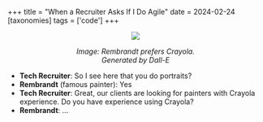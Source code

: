 +++
title = "When a Recruiter Asks If I Do Agile"
date = 2024-02-24
[taxonomies]
tags = ['code']
+++

<div style="text-align: center; width: 60%; margin: 0 auto;">
  <img src="../img/rembrandt.png"/>
  <p style="font-style: italic">Image: Rembrandt prefers Crayola. Generated by Dall-E</p>
</div>

- **Tech Recruiter**: So I see here that you do portraits? 
- **Rembrandt** (famous painter): Yes
- **Tech Recruiter**: Great, our clients are looking for painters with Crayola experience. Do you have experience using Crayola? 
- **Rembrandt**: ... 


